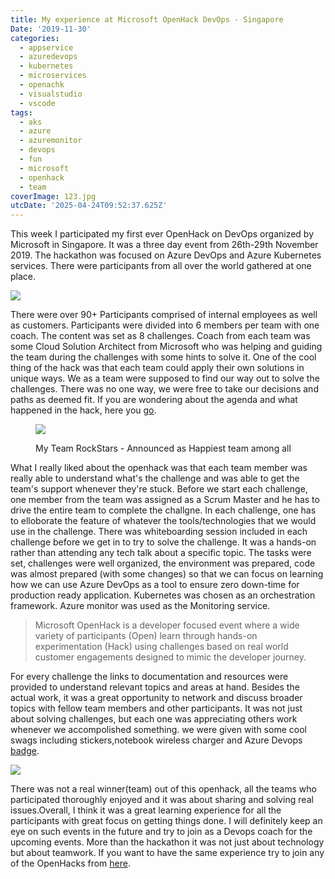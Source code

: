```yaml
---
title: My experience at Microsoft OpenHack DevOps - Singapore
Date: '2019-11-30'
categories:
  - appservice
  - azuredevops
  - kubernetes
  - microservices
  - openachk
  - visualstudio
  - vscode
tags:
  - aks
  - azure
  - azuremonitor
  - devops
  - fun
  - microsoft
  - openhack
  - team
coverImage: 123.jpg
utcDate: '2025-04-24T09:52:37.625Z'
---
```


This week I participated my first ever OpenHack on DevOps organized by Microsoft in Singapore. It was a three day event from 26th-29th November 2019. The hackathon was focused on Azure DevOps and Azure Kubernetes services. There were participants from all over the world gathered at one place.

![](https://sajeetharan.wordpress.com/wp-content/uploads/2019/11/ekylq3rucaafbyh.jpg?w=1024)

There were over 90+ Participants comprised of internal employees as well as customers. Participants were divided into 6 members per team with one coach. The content was set as 8 challenges. Coach from each team was some Cloud Solution Architect from Microsoft who was helping and guiding the team during the challenges with some hints to solve it. One of the cool thing of the hack was that each team could apply their own solutions in unique ways. We as a team were supposed to find our way out to solve the challenges. There was no one way, we were free to take our decisions and paths as deemed fit. If you are wondering about the agenda and what happened in the hack, here you [go](https://www.microsoftevents.com/profile/form/index.cfm?PKformID=0x5473274abcd).

<figure>

![](https://sajeetharan.wordpress.com/wp-content/uploads/2019/11/img_20191128_145940__01.jpg?w=1024)

<figcaption>

My Team RockStars - Announced as Happiest team among all

</figcaption>

</figure>

What I really liked about the openhack was that each team member was really able to understand what's the challenge and was able to get the team's support whenever they're stuck. Before we start each challenge, one member from the team was assigned as a Scrum Master and he has to drive the entire team to complete the challgne. In each challenge, one has to elloborate the feature of whatever the tools/technologies that we would use in the challenge. There was whiteboarding session included in each challenge before we get in to try to solve the challenge. It was a hands-on rather than attending any tech talk about a specific topic. The tasks were set, challenges were well organized, the environment was prepared, code was almost prepared (with some changes) so that we can focus on learning how we can use Azure DevOps as a tool to ensure zero down-time for production ready application. Kubernetes was chosen as an orchestration framework. Azure monitor was used as the Monitoring service.

> Microsoft OpenHack is a developer focused event where a wide variety of participants (Open) learn through hands-on experimentation (Hack) using challenges based on real world customer engagements designed to mimic the developer journey.

For every challenge the links to documentation and resources were provided to understand relevant topics and areas at hand. Besides the actual work, it was a great opportunity to network and discuss broader topics with fellow team members and other participants. It was not just about solving challenges, but each one was appreciating others work whenever we accompolished something. we were given with some cool swags including stickers,notebook wireless charger and Azure Devops [badge](https://www.youracclaim.com/earner/earned/badge/b7cc45d1-8054-44c3-b427-58da7bed300b).

![](https://sajeetharan.wordpress.com/wp-content/uploads/2019/11/ekd1v4pu8aao_9y.jpg?w=510)

There was not a real winner(team) out of this openhack, all the teams who participated thoroughly enjoyed and it was about sharing and solving real issues.Overall, I think it was a great learning experience for all the participants with great focus on getting things done. I will definitely keep an eye on such events in the future and try to join as a Devops coach for the upcoming events. More than the hackathon it was not just about technology but about teamwork. If you want to have the same experience try to join any of the OpenHacks from [here](https://openhack.microsoft.com/#events-calendar).
